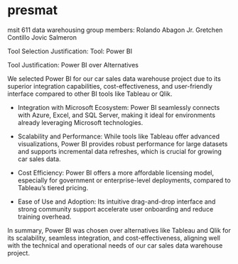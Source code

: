 # presmat
msit 611 data warehousing
group members:
Rolando Abagon Jr.
Gretchen Contillo
Jovic Salmeron

Tool Selection Justification:
Tool: Power BI

Tool Justification: Power BI over Alternatives

We selected Power BI for our car sales data warehouse project due to its superior integration capabilities, cost-effectiveness, and user-friendly interface compared to other BI tools like Tableau or Qlik.

- Integration with Microsoft Ecosystem: Power BI seamlessly connects with Azure, Excel, and SQL Server, making it ideal for environments already leveraging Microsoft technologies.

- Scalability and Performance: While tools like Tableau offer advanced visualizations, Power BI provides robust performance for large datasets and supports incremental data refreshes, which is crucial for growing car sales data.

- Cost Efficiency: Power BI offers a more affordable licensing model, especially for government or enterprise-level deployments, compared to Tableau’s tiered pricing.

- Ease of Use and Adoption: Its intuitive drag-and-drop interface and strong community support accelerate user onboarding and reduce training overhead.

In summary, Power BI was chosen over alternatives like Tableau and Qlik for its scalability, seamless integration, and cost-effectiveness, aligning well with the technical and operational needs of our car sales data warehouse project.
